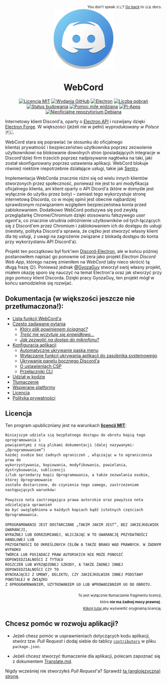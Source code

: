 <!--
  Jeżeli jesteś wstanie to przeczytać, to pewnie jedyne co tu zobaczysz poniżej, to jakaś
  niezrozumiała mieszanina tekstu i HTML. Dlatego dodałem do tego nieco "komentarzy",
  aby urozmaicić Ci czytanie tego w Notepadzie. Teraz jest to niezrozumiała mieszanina tekstu,
  HTML i irytujących komentarzy HTML ;).
 -->
<div align='right'>
<sub>
  You don't speak 🇵🇱️? <a href='../Readme.md'>Go back</a> to 🇬🇧️ docs.
</sub>
</div>
<div align='center'>
<a href='https://github.com/SpacingBat3/WebCord'> <img src='../../sources/assets/icons/app.png' width='192px'> </a> 
<h1>WebCord</h1>

<!--
                                 ______________________
                                /                      \ Ikonka stworzona przeze mnie
                                |                      | (NIE JEST KRADZIONA! :P)
                                |                      |
                                |     /--\____/--\     |
                                |    /   _    _   \    |
                                |   /   (_)  (_)   \   |
                                |  |     ______     |  |
                                |   \___/      \___/   |
                                |                      |
                                |                 \    |
                                \__________________\   |
                                                    \  |
                                                      \|
                                                        
						     
————————————————————————————————————— W e b C o r d —————————————————————————————————————

		       MIT • Electron • Pomoc mile widziana • Pi Apps • Repozytorium Debiana
-->

[![Licencja MIT](https://img.shields.io/github/license/SpacingBat3/WebCord?label=Licencja)](../../LICENSE)
[![Wydania GitHub](https://img.shields.io/github/release/SpacingBat3/electron-discord-webapp.svg?label=Wydania)](https://github.com/SpacingBat3/WebCord/tags)
[![Electron](https://img.shields.io/github/package-json/dependency-version/SpacingBat3/WebCord/dev/electron?color=%236CB2BF&label=Electron)](https://www.electronjs.org/)
[![Liczba pobrań](https://img.shields.io/github/downloads/SpacingBat3/electron-discord-webapp/total.svg?label=Pobrania&color=%236586B3)](https://github.com/SpacingBat3/releases)
[![Status budowania](https://img.shields.io/github/workflow/status/SpacingBat3/WebCord/Run%20tests?label=Budowanie&logo=github)](../../../actions/workflows/build.yml)
[![Pomoc mile widziana](https://img.shields.io/badge/Pomoc-mile%20widziana-brightgreen.svg)](#want-to-contribute-to-my-project)
[![Pi-Apps](https://badgen.net/badge/W%20Pi-Apps%3F/Tak!/c51a4a?icon=https://raw.githubusercontent.com/Botspot/pi-apps/master/icons/vector/logo.svg)](https://github.com/Botspot/pi-apps)
[![Nieoficjalne repozytorium Debiana](https://img.shields.io/endpoint?url=https%3A%2F%2Frunkit.io%2Fspacingbat3%2Fwebcord-debian-badge%2Fbranches%2Fmaster&label=Nieoficjalne)](https://itai-nelken.github.io/Webcord_debian-repo/)

</div>

<!-- ———————————————————————————————————————————————————————————————————————————————— -->

Internetowy klient Discord'a, oparty o [Electron API](https://github.com/electron/electron) i
rozwijany dzięki [Electron Forge](https://github.com/electron-userland/electron-forge).
W większości (jeżeli nie w pełni) *wyprodukowany w Polsce* 🇵🇱️.

WebCord stara się poprawiać (w stosunku do oficjalnego klienta) prywatność i bezpieczeństwo użytkownika poprzez
zezwolenie użytkownikowi na blokowanie dowolnych stron (posiadających integracje w Discord'dzie)
firm trzecich poprzez nadpisywanie nagłówka na taki, jaki został skonfigurowany poprzez ustawienia
aplikacji. WebCord blokuje również niektóre niepotrzebnie działające usługi, takie jak [Sentry](https://sentry.io).

Implementacja WebCorda znacznie różni się od wielu innych klientów stworzonych przez społeczność,
ponieważ nie jest to ani modyfikacja oficjalnego klienta, ani klient oparty o API Dicord'a (które
w domyśle jest wyłącznie do użytku przez boty) – zamiast tego wykorzystuje stronę internetową
Discorda, co w mojej opinii jest obecnie najbardziej sprawdzonym rozwiązaniem względem bezpieczeństwa
konta przed zablokowaniem. Dodatkowo WebCord podszywa się pod zwykłą przeglądarkę Chrome/Chromium
dzięki stosowaniu fałszywego *user agent*'a, co znacznie utrudnia odróżnienie użytkowników od tych
łączących się z Discord'em przez Chromium i zablokowaniem ich do dostępu do usługi (niestety, polityka
Discord'a sprawia, że ciężko jest stworzyć własny klient dla tej usługi, z uwagi na zagrożenie
związane z blokadą dostępu do konta przy wykorzystaniu API Discord'a).

Projekt ten początkowo był fork'iem [Discord-Electron](https://github.com/GyozaGuy/Discord-Electron),
ale w końcu później postanowiłem napisać go ponownie od zera jako projekt *Electron Discord Web App*,
którego nazwę zmieniłem na *WebCord* (aby nieco skrócić tą długą frazę 😉). Ponieważ jednak
[@GyozaGuy](https://github.com/GyozaGuy) stworzył swój własny projekt, miałem okazję sporo się nauczyć
na temat Electron'a oraz jak stworzyć przy jego pomocy klient Discorda. Dzięki pracy GyozaGuy,
ten projekt mógł w końcu samodzielnie się rozwijać.

## Dokumentacja (w większości jeszcze nie przetłumaczona!):
- [Lista funkcji WebCord'a](../Features.md)
- [Często zadawane pytania](../FAQ.md)
  - *[Który plik powinienem ściągnąć?](../FAQ.md#1-which-file-i-should-download)*
  - *[Treść nie wczytuje się prawidłowo...](../FAQ.md#2-imagevideocontent-does-not-load-properly-is-there-anything-i-can-do-about-it)*
  - *[Jak zezwolić na dostęp do mikrofonu?](../FAQ.md#3-how-to-get-a-microphone-permission-for-webcord)*
- [Konfiguracja aplikacji](../Settings.md)
  - [Automatyczne ukrywanie paska menu](../Settings.md#auto-hide-menu-bar)
  - [Wyłączanie funkcji ukrywania aplikacji do zasobnika systemowego](../Settings.md#disable-tray)
  - [Ukrywanie panelu bocznego Discord'a](../Settings.md#hide-side-bar)
  - [O ustawieniach CSP](../Settings.md#content-security-policy-settings)
  - [Przełączniki CLI](../Settings.md#cli-flags)
- [Udział w kodzie](../Contributing.md)
- [Tłumaczenie](../Translate.md)
- [Wspierane platformy](../Support.md)
- [Licencja](../../LICENSE)
- [Polityka prywatności](../Privacy.md)

## Licencja
Ten program upubliczniany jest na warunkach **[licencji MIT](../../LICENSE)**:
	
	Niniejszym udziela się bezpłatnego dostępu do obrotu kopią tego oprogramowania i
	powiązantymi z nią plikami dokumentacji (dalej nazywanymi: „Oprogramowaniem”)
	każdej osobie bez żadnych ograniczeń , włączając w to ograniczenia praw do
	wykorzystywania, kopiowania, modyfikowania, powielania, dystrybuowania, sublicencji
	i/lub sprzedarzy kopii Oprogramowania, a także zezwalania osobie, której Oprogramowanie
	zostało dostarczone, do czynienia tego samego, zastrzeżeniem następujących warunków:

	Powyższa nota zastrzegająca prawa autorskie oraz powyższa nota udzielająca uprawnień
	ma być uwzględniona w każdych kopiach bądź istotnych częściach Oprogramowania.

	OPROGRAMOWANIE JEST DOSTARCZANE „TAKIM JAKIM JEST”, BEZ JAKIEJKOLWIEK GWARANCJI,
	WYRAŹNEJ LUB DOROZUMIANEJ, WLICZAJĄC W TO GWARANCJĘ PRZYDATNOŚCI HANDLOWEJ LUB
	PRZYDATNOŚCI DO OKREŚLONYCH CELÓW A TAKŻE BRAKU WAD PRAWNYCH. W ŻADNYM WYPADKU
	TWÓRCA LUB POSIADACZ PRAW AUTORSKICH NIE MOŻE PONOSIĆ ODPOWIEDZIALNOŚCI Z TYTUŁU
	ROSZCZEŃ LUB WYRZĄDZONEJ SZKODY, A TAKŻE ŻADNEJ INNEJ ODPOWIEDZIALNOŚCI CZY TO
	WYNIKAJĄCEJ Z UMOWY, DELIKTU, CZY JAKIEJKOLWIEK INNEJ PODSTAWY POWSTAŁEJ W ZWIĄZKU
	Z OPROGRAMOWANIEM, UŻYTKOWANIEM GO LUB WPROWADZANIEM GO DO OBROTU.

<div align=right>

<sub> To jest wyłącznie tłumaczenie fragmentu licencji, <br>
które <strong> nie ma żadnej mocy prawnej </strong>. <br>
<a href='../../LICENSE'> Kliknij tutaj </a> aby wyświetlić oryginalną licencję. </sub>

</div>


## Chcesz pomóc w rozwoju aplikacji?

- Jeżeli chesz pomóc w usprawnieniach dotyczących kodu aplikacji, stwórz tzw. *Pull Request* i dodaj siebie
  do tablicy [`contributors`](https://docs.npmjs.com/cli/v7/configuring-npm/package-json#people-fields-author-contributors)
  w pliku `package.json`.

- Jeżeli chcesz stworzyć tłumaczenie dla aplikacji, polecam zapoznać się z
  dokumentem [Translate.md](../Translate.md).

Nigdy wcześniej nie stworzyłeś *Pull Request*'a? Sprawdź [tą (anglojęzyczną) stronę](https://makeapullrequest.com/).